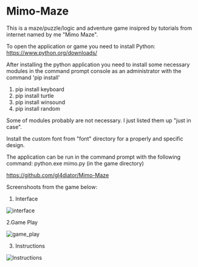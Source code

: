 # Mimo-Maze
This is a maze/puzzle/logic and adventure game insipred by tutorials from internet named by me "Mimo Maze".

To open the application or game you need to install Python: https://www.python.org/downloads/

After installing the python application you need to install some necessary modules in the command prompt console as an administrator with the command 'pip install'
1. pip install keyboard
2. pip install turtle
3. pip install winsound
4. pip install random

Some of modules probably are not necessary. I just listed them up "just in case".

Install the custom font from "font" directory for a properly and specific design. 

The application can be run in the command prompt with the following command: python.exe mimo.py (in the game directory)

https://github.com/gl4diator/Mimo-Maze

Screenshoots from the game below:

1. Interface



![interface](https://user-images.githubusercontent.com/65448352/136954498-a95b4810-a306-4fa7-b89b-ca7fcedbf075.png)



2.Game Play

![game_play](https://user-images.githubusercontent.com/65448352/136954553-27e2bff2-2bf8-4442-b91d-c5a91369a35b.png)


3. Instructions


![Instructions](https://user-images.githubusercontent.com/65448352/136954584-0c891d0a-28c2-4cb0-83d9-b67c78c9fc3a.png)

